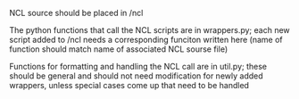 NCL source should be placed in /ncl

The python functions that call the NCL scripts are in wrappers.py; each new script added to /ncl needs a corresponding funciton written here (name of function should match name of associated NCL sourse file)

Functions for formatting and handling the NCL call are in util.py; these should be general and should not need modification for newly added wrappers, unless special cases come up that need to be handled
